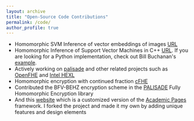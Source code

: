 ```yaml
---
layout: archive
title: "Open-Source Code Contributions"
permalink: /code/
author_profile: true
---
```


* Homomorphic SVM Inference of vector embeddings of images [URL](https://github.com/caesaretos/embed-svm-fhe)
* Homomorphic Inference of Support Vector Machines in C++ [URL](https://github.com/caesaretos/svm-fhe). If you are looking for a Python implementation, check out Bill Buchanan's [example](https://github.com/openfheorg/education/tree/main/openfhe_svm).
* Actively working on [palisade](https://gitlab.com/palisade/palisade-development) and other related projects such as [OpenFHE](https://github.com/openfheorg/openfhe-development) and [Intel HEXL](https://github.com/openfheorg/openfhe-hexl)
* Homomorphic encryption with continued fraction [cFHE](https://github.com/heewon-chung/cfhe)
* Contributed the BFV-BEHZ encryption scheme in the [PALISADE](https://palisade-crypto.org/) Fully Homomorphic Encryption library
* And this [website](https://www.ahmadalbadawi.com) which is a customized version of the [Academic Pages](https://github.com/academicpages/academicpages.github.io) framework. I forked the project and made it my own by adding unique features and design elements